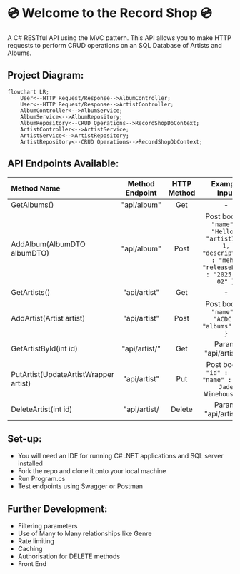 # 💿 Welcome to the Record Shop 💿

A C# RESTful API using the MVC pattern. This API allows you to make HTTP requests to perform CRUD operations on an SQL Database of Artists and Albums. 

## Project Diagram:

```mermaid
flowchart LR;
    User<--HTTP Request/Response-->AlbumController;
    User<--HTTP Request/Response-->ArtistController;
    AlbumController<-->AlbumService;
    AlbumService<-->AlbumRepository;
    AlbumRepository<--CRUD Operations-->RecordShopDbContext;
    ArtistController<-->ArtistService;
    ArtistService<-->ArtistRepository;
    ArtistRepository<--CRUD Operations-->RecordShopDbContext;
```

## API Endpoints Available: 

| Method Name                | Method Endpoint   | HTTP Method | Example Input |
| :------------------------  | :---------------: | :---------: | :----------:  |
| GetAlbums()                | "api/album"       |    Get      | - |
| AddAlbum(AlbumDTO albumDTO) | "api/album"       |   Post      | Post body: `{ "name" : "Hello", "artistId : 1, "description" : "meh",  "releaseDate" : "2025-03-02" }`
| GetArtists()  |  "api/artist"   | Get | - |
| AddArtist(Artist artist) |  "api/artist"   |  Post | Post body: `{ "name" : "ACDC", "albums" : [] }` |
| GetArtistById(int id) | "api/artist/<id>" | Get | Param: "api/artist/2" |
| PutArtist(UpdateArtistWrapper artist) | "api/artist" | Put | Post body `{ "id" : "2", "name" : "Amy Jade Winehouse" }` | 
| DeleteArtist(int id) | "api/artist/<id> | Delete|  Param: "api/artist/2" |


## Set-up: 

- You will need an IDE for running C# .NET applications and SQL server installed 
- Fork the repo and clone it onto your local machine
- Run Program.cs
- Test endpoints using Swagger or Postman

## Further Development: 

- Filtering parameters 
- Use of Many to Many relationships like Genre
- Rate limiting
- Caching
- Authorisation for DELETE methods  
- Front End 






